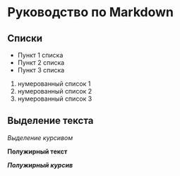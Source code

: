 # Руководство по Markdown

## Списки

* Пункт 1 списка 
* Пункт 2 списка 
* Пункт 3 списка 

1. нумерованный список 1 
2. нумерованный список 2 
3. нумерованный список 3 

## Выделение текста

*Выделение курсивом*

**Полужирный текст**

_**Полужирный курсив**_

